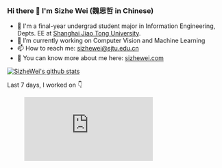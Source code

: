 ### Hi there 👋 I'm Sizhe Wei (魏思哲 in Chinese)

- 💪 I'm a final-year undergrad student major in Information Engineering, Depts. EE at [Shanghai Jiao Tong University](http://en.sjtu.edu.cn/).
- 🔭 I’m currently working on Computer Vision and Machine Learning
- 📫 How to reach me: <sizhewei@sjtu.edu.cn>
- 👀 You can know more about me here: [sizhewei.com](sizhewei.com)

[![SizheWei's github stats](https://github-readme-stats.vercel.app/api?username=SizheWei&show_icons=true)](https://github.com/anuraghazra/github-readme-stats)

Last 7 days, I worked on 👇
<figure><embed src="https://wakatime.com/share/@6364fc59-4466-43b0-bf02-63d31f475645/0d481bd5-72d3-4bb1-979c-dc0be7195ea8.svg"></embed></figure>
